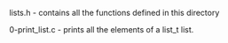lists.h - contains all the functions defined in this directory

0-print_list.c - prints all the elements of a list_t list.
